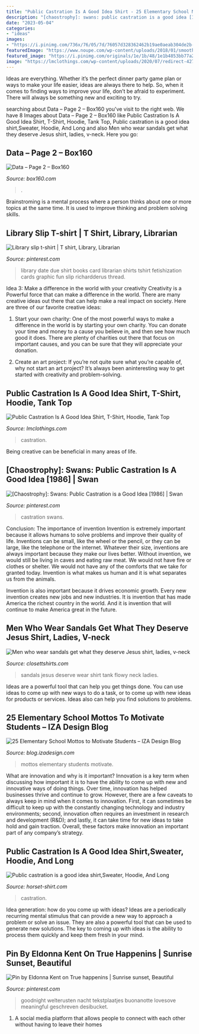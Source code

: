 ```yaml
---
title: "Public Castration Is A Good Idea Shirt - 25 Elementary School Mottos To Motivate Students – Iza Design Blog"
description: "[chaostrophy]: swans: public castration is a good idea [1986]"
date: "2023-05-04"
categories:
- "ideas"
images:
- "https://i.pinimg.com/736x/76/05/7d/76057d328362462b19ae0aeab304de2b--book-shirts-due-date.jpg"
featuredImage: "https://www.noupe.com/wp-content/uploads/2018/01/smoothies-2253423_1280-1024x575.jpg"
featured_image: "https://i.pinimg.com/originals/1e/1b/48/1e1b4853bb77a2cec7c4a53e9343c45b.jpg"
image: "https://lmclothings.com/wp-content/uploads/2020/07/redirect-4270.jpg"
---
```



Ideas are everything. Whether it’s the perfect dinner party game plan or ways to make your life easier, ideas are always there to help. So, when it comes to finding ways to improve your life, don’t be afraid to experiment. There will always be something new and exciting to try.

	

		
searching about Data – Page 2 – Box160 you've visit to the right web. We have 8 Images about Data – Page 2 – Box160 like Public Castration Is A Good Idea Shirt, T-Shirt, Hoodie, Tank Top, Public castration is a good idea shirt,Sweater, Hoodie, And Long and also Men who wear sandals get what they deserve Jesus shirt, ladies, v-neck. Here you go:
		
    
## Data – Page 2 – Box160

<img loading=lazy src="https://www.noupe.com/wp-content/uploads/2018/01/smoothies-2253423_1280-1024x575.jpg" onerror="this.onerror=null;this.src='https://tse1.mm.bing.net/th?id=OIP.k06ZuC71jADEasgtPLBgwwHaEK&amp;pid=15.1';" alt="Data – Page 2 – Box160">

_Source: box160.com_

>. 

	

Brainstroming is a mental process where a person thinks about one or more topics at the same time. It is used to improve thinking and problem solving skills.

    
## Library Slip T-shirt | T Shirt, Library, Librarian

<img loading=lazy src="https://i.pinimg.com/736x/76/05/7d/76057d328362462b19ae0aeab304de2b--book-shirts-due-date.jpg" onerror="this.onerror=null;this.src='https://tse2.mm.bing.net/th?id=OIP.QaEFzoXCYoEincVbC3VSigD4Es&amp;pid=15.1';" alt="Library slip t-shirt | T shirt, Library, Librarian">

_Source: pinterest.com_

>library date due shirt books card librarian shirts tshirt fetishization cards graphic fun slip richardderus thread. 

	

Idea 3: Make a difference in the world with your creativity
Creativity is a Powerful force that can make a difference in the world. There are many creative ideas out there that can help make a real impact on society. Here are three of our favorite creative ideas:
1. Start your own charity: One of the most powerful ways to make a difference in the world is by starting your own charity. You can donate your time and money to a cause you believe in, and then see how much good it does. There are plenty of charities out there that focus on important causes, and you can be sure that they will appreciate your donation.

2. Create an art project: If you’re not quite sure what you’re capable of, why not start an art project? It’s always been aninteresting way to get started with creativity and problem-solving.

    
## Public Castration Is A Good Idea Shirt, T-Shirt, Hoodie, Tank Top

<img loading=lazy src="https://lmclothings.com/wp-content/uploads/2020/07/redirect-4270.jpg" onerror="this.onerror=null;this.src='https://tse3.mm.bing.net/th?id=OIP.-NY07ze2pVFgpvfKv7gKrwHaHa&amp;pid=15.1';" alt="Public Castration Is A Good Idea Shirt, T-Shirt, Hoodie, Tank Top">

_Source: lmclothings.com_

>castration. 

	

Being creative can be beneficial in many areas of life.

    
## [Chaostrophy]: Swans: Public Castration Is A Good Idea [1986] | Swan

<img loading=lazy src="https://i.pinimg.com/originals/50/32/bb/5032bb2da7df470ef8e96f7fccc8b679.jpg" onerror="this.onerror=null;this.src='https://tse3.mm.bing.net/th?id=OIP.8ugU1C0onooKq9tPClw4aQAAAA&amp;pid=15.1';" alt="[Chaostrophy]: Swans: Public Castration is a Good Idea [1986] | Swan">

_Source: pinterest.com_

>castration swans. 

	

Conclusion: The importance of invention
Invention is extremely important because it allows humans to solve problems and improve their quality of life. Inventions can be small, like the wheel or the pencil, or they can be large, like the telephone or the internet. Whatever their size, inventions are always important because they make our lives better.
Without invention, we would still be living in caves and eating raw meat. We would not have fire or clothes or shelter. We would not have any of the comforts that we take for granted today. Invention is what makes us human and it is what separates us from the animals.

Invention is also important because it drives economic growth. Every new invention creates new jobs and new industries. It is invention that has made America the richest country in the world. And it is invention that will continue to make America great in the future.

    
## Men Who Wear Sandals Get What They Deserve Jesus Shirt, Ladies, V-neck

<img loading=lazy src="https://closettshirts.com/tee/2018/12/men-wear-sandals-get-deserve-jesus-flowy-tank.jpg" onerror="this.onerror=null;this.src='https://tse1.mm.bing.net/th?id=OIP.VfTbGp4b-ha9HrxKT935lgHaHa&amp;pid=15.1';" alt="Men who wear sandals get what they deserve Jesus shirt, ladies, v-neck">

_Source: closettshirts.com_

>sandals jesus deserve wear shirt tank flowy neck ladies. 

	

Ideas are a powerful tool that can help you get things done. You can use ideas to come up with new ways to do a task, or to come up with new ideas for products or services. Ideas also can help you find solutions to problems.

    
## 25 Elementary School Mottos To Motivate Students – IZA Design Blog

<img loading=lazy src="http://blog.izadesign.com/wp-content/uploads/2015/01/25-Elementary-School-Mottos-to-Motivate-Students-Main1.jpg" onerror="this.onerror=null;this.src='https://tse4.mm.bing.net/th?id=OIP.ybAyB6iSddwpnVpZ7ChdAAHaEk&amp;pid=15.1';" alt="25 Elementary School Mottos to Motivate Students – IZA Design Blog">

_Source: blog.izadesign.com_

>mottos elementary students motivate. 

	

What are innovation and why is it important?
Innovation is a key term when discussing how important it is to have the ability to come up with new and innovative ways of doing things. Over time, innovation has helped businesses thrive and continue to grow. However, there are a few caveats to always keep in mind when it comes to innovation. First, it can sometimes be difficult to keep up with the constantly changing technology and industry environments; second, innovation often requires an investment in research and development (R&D); and lastly, it can take time for new ideas to take hold and gain traction. Overall, these factors make innovation an important part of any company’s strategy.

    
## Public Castration Is A Good Idea Shirt,Sweater, Hoodie, And Long

<img loading=lazy src="https://images.horset-shirt.com/wp-content/uploads/2020/07/public-castration-is-a-good-idea-shirt-Shirt-trang.jpg" onerror="this.onerror=null;this.src='https://tse3.mm.bing.net/th?id=OIP.pX7Pej2iL-UlWRuwL96fzgHaHa&amp;pid=15.1';" alt="Public castration is a good idea shirt,Sweater, Hoodie, And Long">

_Source: horset-shirt.com_

>castration. 

	

Idea generation: how do you come up with ideas?
Ideas are a periodically recurring mental stimulus that can provide a new way to approach a problem or solve an issue. They are also a powerful tool that can be used to generate new solutions. The key to coming up with ideas is the ability to process them quickly and keep them fresh in your mind.

    
## Pin By Eldonna Kent On True Happenins | Sunrise Sunset, Beautiful

<img loading=lazy src="https://i.pinimg.com/originals/1e/1b/48/1e1b4853bb77a2cec7c4a53e9343c45b.jpg" onerror="this.onerror=null;this.src='https://tse3.mm.bing.net/th?id=OIP.dSL2432rYh2uSvgfAekE8QHaFj&amp;pid=15.1';" alt="Pin by Eldonna Kent on True happenins | Sunrise sunset, Beautiful">

_Source: pinterest.com_

>goodnight welterusten nacht tekstplaatjes buonanotte lovesove meaningful geschreven desibucket. 

	

1. A social media platform that allows people to connect with each other without having to leave their homes 


